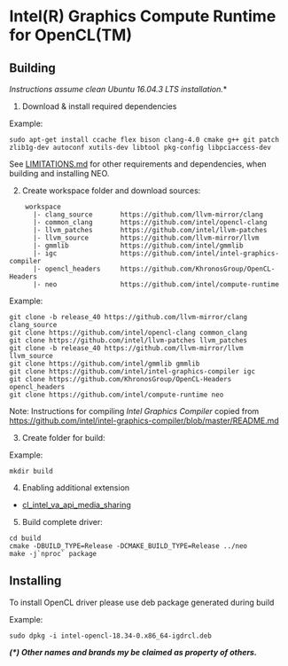 # Intel(R) Graphics Compute Runtime for OpenCL(TM)

## Building

*Instructions assume clean Ubuntu 16.04.3 LTS installation.**

1. Download & install required dependencies

Example:

```shell
sudo apt-get install ccache flex bison clang-4.0 cmake g++ git patch zlib1g-dev autoconf xutils-dev libtool pkg-config libpciaccess-dev
```

See [LIMITATIONS.md](https://github.com/intel/compute-runtime/blob/master/documentation/LIMITATIONS.md) for other requirements and dependencies, when building and installing NEO.

2. Create workspace folder and download sources:
```
	workspace
	  |- clang_source       https://github.com/llvm-mirror/clang
	  |- common_clang       https://github.com/intel/opencl-clang
	  |- llvm_patches       https://github.com/intel/llvm-patches
	  |- llvm_source        https://github.com/llvm-mirror/llvm
	  |- gmmlib             https://github.com/intel/gmmlib
	  |- igc                https://github.com/intel/intel-graphics-compiler
	  |- opencl_headers     https://github.com/KhronosGroup/OpenCL-Headers
	  |- neo                https://github.com/intel/compute-runtime
```

Example:

```shell
git clone -b release_40 https://github.com/llvm-mirror/clang clang_source
git clone https://github.com/intel/opencl-clang common_clang
git clone https://github.com/intel/llvm-patches llvm_patches
git clone -b release_40 https://github.com/llvm-mirror/llvm llvm_source
git clone https://github.com/intel/gmmlib gmmlib
git clone https://github.com/intel/intel-graphics-compiler igc
git clone https://github.com/KhronosGroup/OpenCL-Headers opencl_headers
git clone https://github.com/intel/compute-runtime neo
```

Note: Instructions for compiling *Intel Graphics Compiler* copied from https://github.com/intel/intel-graphics-compiler/blob/master/README.md 

3. Create folder for build: 

Example:

```shell
mkdir build
```

4. Enabling additional extension

* [cl_intel_va_api_media_sharing](https://github.com/intel/compute-runtime/blob/master/documentation/cl_intel_va_api_media_sharing.md)

5. Build complete driver:

```shell
cd build
cmake -DBUILD_TYPE=Release -DCMAKE_BUILD_TYPE=Release ../neo
make -j`nproc` package
```

## Installing

To install OpenCL driver please use deb package generated during build

Example:

```shell
sudo dpkg -i intel-opencl-18.34-0.x86_64-igdrcl.deb
```

___(*) Other names and brands my be claimed as property of others.___

